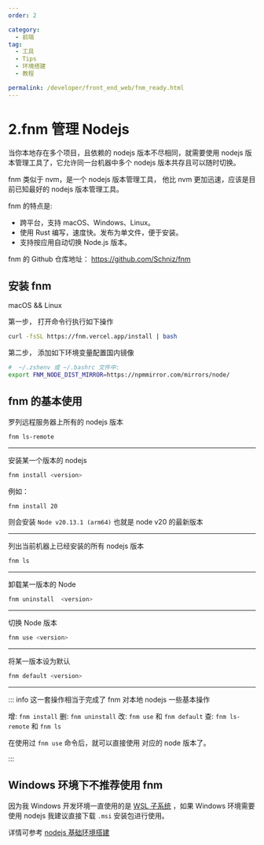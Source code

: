 ```yaml
---
order: 2

category:
  - 前端
tag:
  - 工具
  - Tips
  - 环境搭建
  - 教程

permalink: /developer/front_end_web/fnm_ready.html
---
```


# 2.fnm 管理 Nodejs

当你本地存在多个项目，且依赖的 nodejs 版本不尽相同，就需要使用 nodejs 版本管理工具了，它允许同一台机器中多个 nodejs 版本共存且可以随时切换。

fnm 类似于 nvm，是一个 nodejs 版本管理工具， 他比 nvm 更加迅速，应该是目前已知最好的 nodejs 版本管理工具。

fnm 的特点是:

- 跨平台，支持 macOS、Windows、Linux。
- 使用 Rust 编写，速度快。发布为单文件，便于安装。
- 支持按应用自动切换 Node.js 版本。

fnm 的 Github 仓库地址：
<https://github.com/Schniz/fnm>

## 安装 fnm

macOS && Linux

第一步， 打开命令行执行如下操作

```bash
curl -fsSL https://fnm.vercel.app/install | bash
```

第二步， 添加如下环境变量配置国内镜像

```bash title=" ~/.zshenv 或 ~/.bashrc 文件中"
#  ~/.zshenv 或 ~/.bashrc 文件中:
export FNM_NODE_DIST_MIRROR=https://npmmirror.com/mirrors/node/
```

## fnm 的基本使用

罗列远程服务器上所有的 nodejs 版本

```bash
fnm ls-remote
```

---

安装某一个版本的 nodejs

```bash
fnm install <version>
```

例如：

```bash
fnm install 20
```

则会安装 `Node v20.13.1 (arm64)` 也就是 node v20 的最新版本

---

列出当前机器上已经安装的所有 nodejs 版本

```bash
fnm ls
```

---

卸载某一版本的 Node

```bash
fnm uninstall  <version>
```

---

切换 Node 版本

```bash
fnm use <version>
```

---

将某一版本设为默认

```bash
fnm default <version>
```

---

::: info 这一套操作相当于完成了 fnm 对本地 nodejs 一些基本操作

增: `fnm install`
删: `fnm uninstall`
改: `fnm use` 和 `fnm default`
查: `fnm ls-remote` 和 `fnm ls`

在使用过 `fnm use` 命令后，就可以直接使用 对应的 node 版本了。

:::

## Windows 环境下不推荐使用 fnm

因为我 Windows 开发环境一直使用的是 [WSL 子系统](/tutorial/wsl_ready.html) ，如果 Windows 环境需要使用 nodejs 我建议直接下载 `.msi` 安装包进行使用。

详情可参考 [nodejs 基础环境搭建](/developer/front_end_web/nodejs_ready.html)

